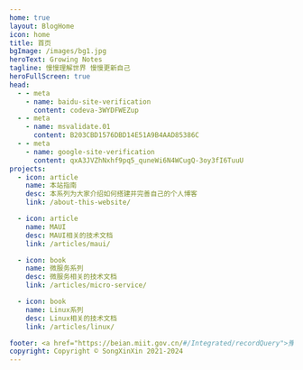 ```yaml
---
home: true
layout: BlogHome
icon: home
title: 首页
bgImage: /images/bg1.jpg
heroText: Growing Notes
tagline: 慢慢理解世界 慢慢更新自己
heroFullScreen: true
head:
  - - meta
    - name: baidu-site-verification
      content: codeva-3WYDFWEZup
  - - meta
    - name: msvalidate.01
      content: B203CBD1576DBD14E51A9B4AAD85386C
  - - meta
    - name: google-site-verification
      content: qxA3JVZhNxhf9pq5_quneWi6N4WCugQ-3oy3fI6TuuU
projects:
  - icon: article
    name: 本站指南
    desc: 本系列为大家介绍如何搭建并完善自己的个人博客
    link: /about-this-website/

  - icon: article
    name: MAUI
    desc: MAUI相关的技术文档
    link: /articles/maui/

  - icon: book
    name: 微服务系列
    desc: 微服务相关的技术文档
    link: /articles/micro-service/

  - icon: book
    name: Linux系列
    desc: Linux相关的技术文档
    link: /articles/linux/

footer: <a href="https://beian.miit.gov.cn/#/Integrated/recordQuery">豫ICP备2021036390号</a>
copyright: Copyright © SongXinXin 2021-2024
---
```

